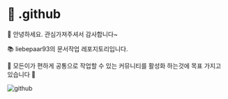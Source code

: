 # 🎉 .github

👋 안녕하세요. 관심가져주셔서 감사합니다~ 

📚 liebepaar93의 문서작업 레포지토리입니다.

🌈 모든이가 편하게 공통으로 작업할 수 있는 커뮤니티를 활성화 하는것에 목표 가지고 있습니다  🚀



![github](https://github.com/liebespaar93/.github/assets/82822684/c48e7ab1-d27a-4526-8934-442bafd7af29)
